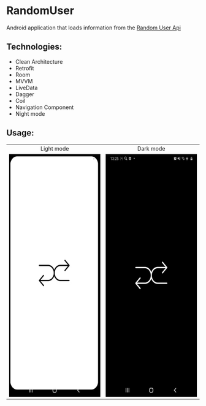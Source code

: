 # RandomUser

Android application that loads information from the [Random User Api](https://randomuser.me)

## Technologies:

* Clean Architecture
* Retrofit
* Room
* MVVM
* LiveData
* Dagger
* Coil
* Navigation Component
* Night mode

## Usage:

<table width:100% align="center">
  <tr width:50% align="center" >
    <td>Light mode</td>
     <td>Dark mode</td>
  </tr>
  <tr width:50% align="center">
    <td><img src="random-user.gif" alt="animated" width=292 height=634></td>
    <td><img src="random-user-night.gif" alt="animated" width=292 height=634></td>
  </tr>
 </table>
